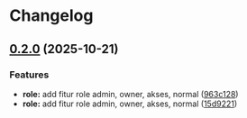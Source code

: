 # Changelog

## [0.2.0](https://github.com/solyren/dibo/compare/dino-v0.1.0...dino-v0.2.0) (2025-10-21)


### Features

* **role:** add fitur role admin, owner, akses, normal ([963c128](https://github.com/solyren/dibo/commit/963c12851814bc775b8877f632718edd50ae5bfe))
* **role:** add fitur role admin, owner, akses, normal ([15d9221](https://github.com/solyren/dibo/commit/15d9221fac9e256da70109ecfc380adfcfec45b8))
